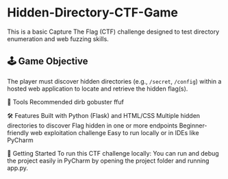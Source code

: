 # Hidden-Directory-CTF-Game
This is a basic Capture The Flag (CTF) challenge designed to test directory enumeration and web fuzzing skills.

## 🕹️ Game Objective
The player must discover hidden directories (e.g., `/secret`, `/config`) within a hosted web application to locate and retrieve the hidden flag(s).

🧰 Tools Recommended
dirb
gobuster
ffuf

🛠️ Features
Built with Python (Flask) and HTML/CSS
Multiple hidden directories to discover
Flag hidden in one or more endpoints
Beginner-friendly web exploitation challenge
Easy to run locally or in IDEs like PyCharm

🚀 Getting Started
To run this CTF challenge locally:
You can run and debug the project easily in PyCharm by opening the project folder and running app.py.
